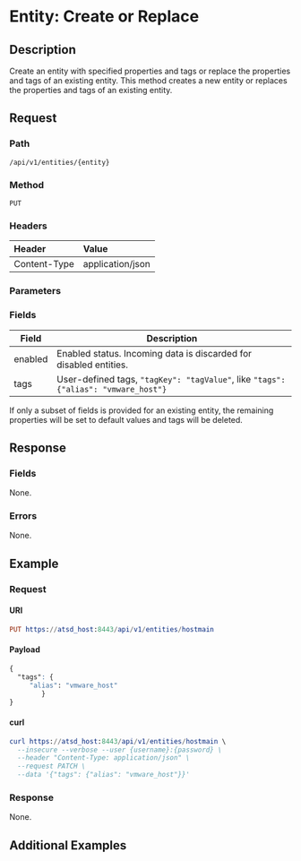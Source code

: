 # Entity: Create or Replace
## Description

Create an entity with specified properties and tags or replace the properties and tags of an existing entity.
This method creates a new entity or replaces the properties and tags of an existing entity. 

## Request

### Path

```
/api/v1/entities/{entity}
```

### Method

```
PUT
```

### Headers

|**Header**|**Value**|
|:---|:---|
| Content-Type | application/json |

### Parameters

### Fields
| **Field**                            | **Description**                                                                             |
|---|---|
| enabled                             | Enabled status. Incoming data is discarded for disabled entities.                           |
|tags|User-defined tags, `"tagKey": "tagValue"`, like `"tags": {"alias": "vmware_host"}`|


<aside class="notice">
If only a subset of fields is provided for an existing entity, the remaining properties will be set to default values and tags will be deleted.
</aside>

## Response

### Fields 

None.

### Errors

None. 

## Example

### Request

#### URI

```elm
PUT https://atsd_host:8443/api/v1/entities/hostmain
```

#### Payload

```css
{
  "tags": {
     "alias": "vmware_host"
        }
}
```

#### curl

```elm
curl https://atsd_host:8443/api/v1/entities/hostmain \
  --insecure --verbose --user {username}:{password} \
  --header "Content-Type: application/json" \
  --request PATCH \
  --data '{"tags": {"alias": "vmware_host"}}'
  ```
  

### Response 

None. 

## Additional Examples

